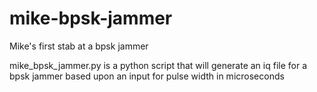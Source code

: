 # mike-bpsk-jammer
Mike's first stab at a bpsk jammer

mike_bpsk_jammer.py is a python script that will generate an iq file for a bpsk jammer based upon an input for pulse width in microseconds
